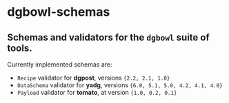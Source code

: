 # dgbowl-schemas
## Schemas and validators for the `dgbowl` suite of tools.

Currently implemented schemas are:
- `Recipe` validator for **dgpost**, versions `{2.2, 2.1, 1.0}`
- `DataSchema` validator for **yadg**, versions `{6.0, 5.1, 5.0, 4.2, 4.1, 4.0}`
- `Payload` validator for **tomato**,  at version `{1.0, 0.2, 0.1}`

